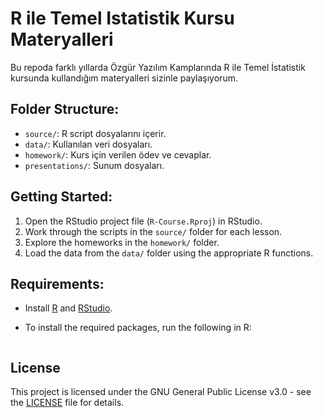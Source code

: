 # R ile Temel Istatistik Kursu Materyalleri 

 Bu repoda farklı yıllarda Özgür Yazılım Kamplarında R ile Temel İstatistik kursunda kullandığım materyalleri sizinle paylaşıyorum.

## Folder Structure:
- `source/`: R script dosyalarını içerir.
- `data/`: Kullanılan veri dosyaları.
- `homework/`: Kurs için verilen ödev ve cevaplar.
- `presentations/`: Sunum dosyaları.

## Getting Started:
1. Open the RStudio project file (`R-Course.Rproj`) in RStudio.
2. Work through the scripts in the `source/` folder for each lesson.
3. Explore the homeworks in the `homework/` folder.
4. Load the data from the `data/` folder using the appropriate R functions.

## Requirements:
- Install [R](https://cran.r-project.org/) and [RStudio](https://rstudio.com/).
- To install the required packages, run the following in R:
  
  ```r

## License 

This project is licensed under the GNU General Public License v3.0 - see the [LICENSE](LICENSE) file for details.

